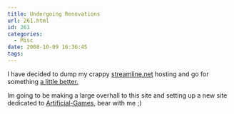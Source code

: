 ```yaml
---
title: Undergoing Renovations
url: 261.html
id: 261
categories:
  - Misc
date: 2008-10-09 16:36:45
tags:
---
```


I have decided to dump my crappy [streamline.net](https://www.streamline.net/) hosting and go for something [a little better. ](https://www.slicehost.com/)
<!-- more -->
Im going to be making a large overhall to this site and setting up a new site dedicated to [Artificial-Games](https://www.artificialgames.co.uk), bear with me ;)